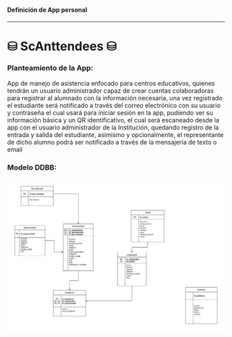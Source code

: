<h4>Definición de App personal<h4>
<hr>
<h1> ⛁ ScAnttendees ⛁ </h1> 

<h3>Planteamiento de la App:</h3>
<p>App de manejo de asistencia enfocado para centros educativos, quienes tendrán un usuario administrador capaz de crear cuentas colaboradoras para registrar al alumnado con la información necesaria, una vez registrado el estudiante será notificado a través del correo electrónico con su usuario y contraseña el cual usará para iniciar sesión en la app, pudiendo ver su información básica y un QR identificativo, el cual será escaneado desde la app con el usuario administrador de la Institución, quedando registro de la entrada y salida del estudiante, asimismo y opcionalmente, el representante de dicho alumno podrá ser notificado a través de la mensajería de texto o email</p>

  
  
 <h3>Modelo DDBB:</h3>
<img src="https://github.com/dereck043/DAM2-Projects/blob/master/PGL/IMG/ScAnttendees.png">

